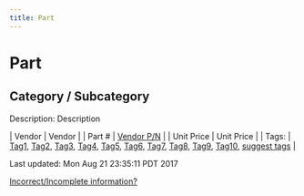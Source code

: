 ```yaml
---
title: Part
---
```


# Part
## Category / Subcategory
Description: 	Description 

| Vendor | Vendor | 
| Part # | [Vendor P/N](Link) | 
| Unit Price | Unit Price | 
| Tags: | [Tag1](https://jgermita.github.io/frc-parts/search/?q=Tag1), [Tag2](https://jgermita.github.io/frc-parts/search/?q=Tag2), [Tag3](https://jgermita.github.io/frc-parts/search/?q=Tag3), [Tag4](https://jgermita.github.io/frc-parts/search/?q=Tag4), [Tag5](https://jgermita.github.io/frc-parts/search/?q=Tag5), [Tag6](https://jgermita.github.io/frc-parts/search/?q=Tag6), [Tag7](https://jgermita.github.io/frc-parts/search/?q=Tag7), [Tag8](https://jgermita.github.io/frc-parts/search/?q=Tag8), [Tag9](https://jgermita.github.io/frc-parts/search/?q=Tag9), [Tag10](https://jgermita.github.io/frc-parts/search/?q=Tag10), [suggest tags](https://docs.google.com/forms/d/e/1FAIpQLSeWyY8v3RgOty-MyWmh9U0iivNYN_molChYyS-0U-o-kOAv_g/viewform) | 

Last updated: Mon Aug 21 23:35:11 PDT 2017

 [Incorrect/Incomplete information?](https://docs.google.com/forms/d/e/1FAIpQLSeWyY8v3RgOty-MyWmh9U0iivNYN_molChYyS-0U-o-kOAv_g/viewform)